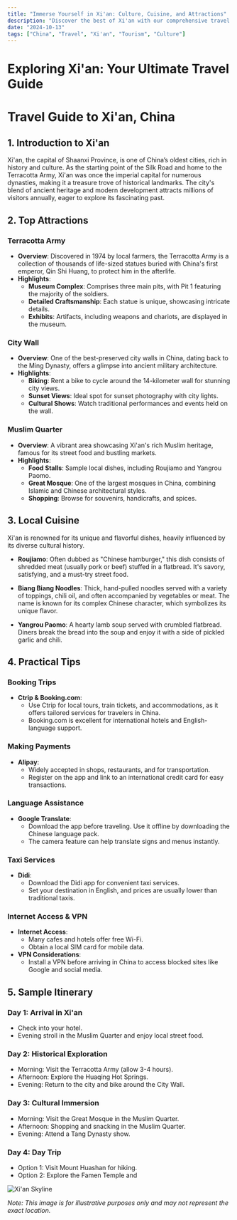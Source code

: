 ```yaml
---
title: "Immerse Yourself in Xi'an: Culture, Cuisine, and Attractions"
description: "Discover the best of Xi'an with our comprehensive travel guide. Explore top attractions, savor local cuisine, and get insider tips for an unforgettable Chinese adventure."
date: "2024-10-13"
tags: ["China", "Travel", "Xi'an", "Tourism", "Culture"]
---
```


# Exploring Xi'an: Your Ultimate Travel Guide

# Travel Guide to Xi'an, China

## 1. Introduction to Xi'an
Xi'an, the capital of Shaanxi Province, is one of China’s oldest cities, rich in history and culture. As the starting point of the Silk Road and home to the Terracotta Army, Xi'an was once the imperial capital for numerous dynasties, making it a treasure trove of historical landmarks. The city's blend of ancient heritage and modern development attracts millions of visitors annually, eager to explore its fascinating past.

## 2. Top Attractions

### Terracotta Army
- **Overview**: Discovered in 1974 by local farmers, the Terracotta Army is a collection of thousands of life-sized statues buried with China's first emperor, Qin Shi Huang, to protect him in the afterlife.
- **Highlights**:
  - **Museum Complex**: Comprises three main pits, with Pit 1 featuring the majority of the soldiers.
  - **Detailed Craftsmanship**: Each statue is unique, showcasing intricate details.
  - **Exhibits**: Artifacts, including weapons and chariots, are displayed in the museum.

### City Wall
- **Overview**: One of the best-preserved city walls in China, dating back to the Ming Dynasty, offers a glimpse into ancient military architecture.
- **Highlights**:
  - **Biking**: Rent a bike to cycle around the 14-kilometer wall for stunning city views.
  - **Sunset Views**: Ideal spot for sunset photography with city lights.
  - **Cultural Shows**: Watch traditional performances and events held on the wall.

### Muslim Quarter
- **Overview**: A vibrant area showcasing Xi'an's rich Muslim heritage, famous for its street food and bustling markets.
- **Highlights**:
  - **Food Stalls**: Sample local dishes, including Roujiamo and Yangrou Paomo.
  - **Great Mosque**: One of the largest mosques in China, combining Islamic and Chinese architectural styles.
  - **Shopping**: Browse for souvenirs, handicrafts, and spices.

## 3. Local Cuisine
Xi'an is renowned for its unique and flavorful dishes, heavily influenced by its diverse cultural history.

- **Roujiamo**: Often dubbed as "Chinese hamburger," this dish consists of shredded meat (usually pork or beef) stuffed in a flatbread. It's savory, satisfying, and a must-try street food.
  
- **Biang Biang Noodles**: Thick, hand-pulled noodles served with a variety of toppings, chili oil, and often accompanied by vegetables or meat. The name is known for its complex Chinese character, which symbolizes its unique flavor.
  
- **Yangrou Paomo**: A hearty lamb soup served with crumbled flatbread. Diners break the bread into the soup and enjoy it with a side of pickled garlic and chili.

## 4. Practical Tips

### Booking Trips
- **Ctrip & Booking.com**: 
  - Use Ctrip for local tours, train tickets, and accommodations, as it offers tailored services for travelers in China.
  - Booking.com is excellent for international hotels and English-language support.

### Making Payments
- **Alipay**: 
  - Widely accepted in shops, restaurants, and for transportation. 
  - Register on the app and link to an international credit card for easy transactions.

### Language Assistance
- **Google Translate**: 
  - Download the app before traveling. Use it offline by downloading the Chinese language pack.
  - The camera feature can help translate signs and menus instantly.

### Taxi Services
- **Didi**: 
  - Download the Didi app for convenient taxi services. 
  - Set your destination in English, and prices are usually lower than traditional taxis.

### Internet Access & VPN
- **Internet Access**: 
  - Many cafes and hotels offer free Wi-Fi. 
  - Obtain a local SIM card for mobile data.
- **VPN Considerations**: 
  - Install a VPN before arriving in China to access blocked sites like Google and social media.

## 5. Sample Itinerary

### Day 1: Arrival in Xi'an
- Check into your hotel.
- Evening stroll in the Muslim Quarter and enjoy local street food.

### Day 2: Historical Exploration
- Morning: Visit the Terracotta Army (allow 3-4 hours).
- Afternoon: Explore the Huaqing Hot Springs.
- Evening: Return to the city and bike around the City Wall.

### Day 3: Cultural Immersion
- Morning: Visit the Great Mosque in the Muslim Quarter.
- Afternoon: Shopping and snacking in the Muslim Quarter.
- Evening: Attend a Tang Dynasty show.

### Day 4: Day Trip
- Option 1: Visit Mount Huashan for hiking.
- Option 2: Explore the Famen Temple and

<img src="https://source.unsplash.com/1600x900/?Xi'an,cityscape" alt="Xi'an Skyline" loading="lazy">

*Note: This image is for illustrative purposes only and may not represent the exact location.*

